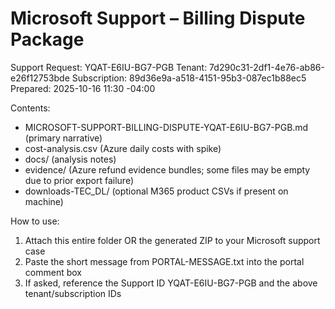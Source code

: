 # Microsoft Support – Billing Dispute Package

Support Request: YQAT-E6IU-BG7-PGB
Tenant: 7d290c31-2df1-4e76-ab86-e26f12753bde
Subscription: 89d36e9a-a518-4151-95b3-087ec1b88ec5
Prepared: 2025-10-16 11:30 -04:00

Contents:
- MICROSOFT-SUPPORT-BILLING-DISPUTE-YQAT-E6IU-BG7-PGB.md (primary narrative)
- cost-analysis.csv (Azure daily costs with spike)
- docs/ (analysis notes)
- evidence/ (Azure refund evidence bundles; some files may be empty due to prior export failure)
- downloads-TEC_DL/ (optional M365 product CSVs if present on machine)

How to use:
1) Attach this entire folder OR the generated ZIP to your Microsoft support case
2) Paste the short message from PORTAL-MESSAGE.txt into the portal comment box
3) If asked, reference the Support ID YQAT-E6IU-BG7-PGB and the above tenant/subscription IDs
